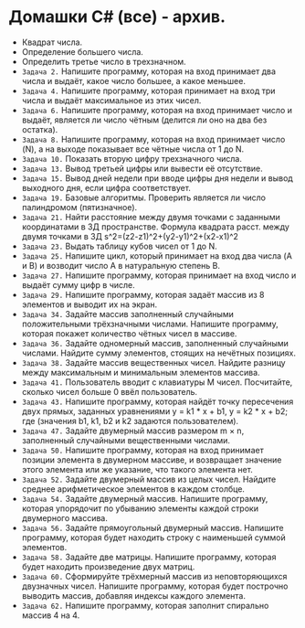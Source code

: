    # Домашки C# (все) - архив.
* Квадрат числа.
* Определение большего числа.
* Определить третье число в трехзначном.
* ``Задача 2.`` Напишите программу, которая на вход принимает два числа и выдаёт, какое число большее, а какое меньшее.
* ``Задача 4.`` Напишите программу, которая принимает на вход три числа и выдаёт максимальное из этих чисел.
* ``Задача 6.`` Напишите программу, которая на вход принимает число и выдаёт, является ли число чётным (делится ли оно на два без остатка).
* ``Задача 8.`` Напишите программу, которая на вход принимает число (N), а на выходе показывает все чётные числа от 1 до N.
* ``Задача 10.`` Показать вторую цифру трехзначного числа.
* ``Задача 13.`` Вывод третьей цифры или вывести её отсутствие.
* ``Задача 15.`` Вывод дней недели при вводе цифры дня недели и вывод выходного дня, если цифра соответствует.
* ``Задача 19.`` Базовые алгоритмы. Проверить является ли число палиндромом (пятизначное).
* ``Задача 21.`` Найти расстояние между двумя точками с заданными координатами в 3Д пространстве. 
                 Формула квадрата расст. между двумя точками в 3Д  s^2=(z2-z1)^2+(y2-y1)^2+(x2-x1)^2
* ``Задача 23.`` Выдать таблицу кубов чисел от 1 до N.
* ``Задача 25.`` Напишите цикл, который принимает на вход два числа (A и B) и возводит число A в натуральную степень B.
* ``Задача 27.`` Напишите программу, которая принимает на вход число и выдаёт сумму цифр в числе.
* ``Задача 29.`` Напишите программу, которая задаёт массив из 8 элементов и выводит их на экран.
* ``Задача 34.`` Задайте массив заполненный случайными положительными трёхзначными числами. Напишите программу, которая покажет количество чётных чисел в массиве.
* ``Задача 36.`` Задайте одномерный массив, заполненный случайными числами. Найдите сумму элементов, стоящих на нечётных позициях.
* ``Задача 38.`` Задайте массив вещественных чисел. Найдите разницу между максимальным и минимальным элементов массива.
* ``Задача 41.`` Пользователь вводит с клавиатуры M чисел. Посчитайте, сколько чисел больше 0 ввёл пользователь.
* ``Задача 43.`` Напишите программу, которая найдёт точку пересечения двух прямых, заданных уравнениями y = k1 * x + b1, y = k2 * x + b2;
                                   где (значения b1, k1, b2 и k2 задаются пользователем).
* ``Задача 47.`` Задайте двумерный массив размером m × n, заполненный случайными вещественными числами.
* ``Задача 50.`` Напишите программу, которая на вход принимает позиции элемента в двумерном массиве, и возвращает значение этого элемента или же указание, что такого                      элемента нет.
* ``Задача 52.`` Задайте двумерный массив из целых чисел. Найдите среднее арифметическое элементов в каждом столбце.
* ``Задача 54.`` Задайте двумерный массив. Напишите программу, которая упорядочит по убыванию элементы каждой строки двумерного массива.
* ``Задача 56.`` Задайте прямоугольный двумерный массив. Напишите программу, которая будет находить строку с наименьшей суммой элементов.
* ``Задача 58.`` Задайте две матрицы. Напишите программу, которая будет находить произведение двух матриц.
* ``Задача 60.`` Сформируйте трёхмерный массив из неповторяющихся двузначных чисел. Напишите программу, которая будет построчно выводить массив, добавляя индексы каждого элемента.
* ``Задача 62.`` Напишите программу, которая заполнит спирально массив 4 на 4.
